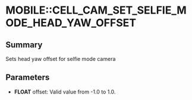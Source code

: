 # MOBILE::CELL_CAM_SET_SELFIE_MODE_HEAD_YAW_OFFSET

## Summary
Sets head yaw offset for selfie mode camera

## Parameters
* **FLOAT** offset: Valid value from -1.0 to 1.0.